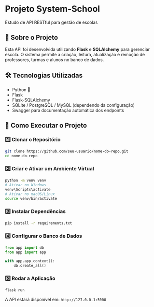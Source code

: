 # Projeto System-School
Estudo de API RESTful para gestão de escolas

## 📖 Sobre o Projeto
Esta API foi desenvolvida utilizando **Flask** e **SQLAlchemy** para gerenciar escola. O sistema permite a criação, leitura, atualização e remoção de professores, turmas e alunos no banco de dados.

## 🛠️ Tecnologias Utilizadas
- Python 🐍
- Flask
- Flask-SQLAlchemy
- SQLite / PostgreSQL / MySQL (dependendo da configuração)
- Swagger para documentação automática dos endpoints

## 🚀 Como Executar o Projeto
### 1️⃣ Clonar o Repositório
```bash
git clone https://github.com/seu-usuario/nome-do-repo.git
cd nome-do-repo
```

### 2️⃣ Criar e Ativar um Ambiente Virtual
```bash
python -m venv venv
# Ativar no Windows
venv\Scripts\activate
# Ativar no macOS/Linux
source venv/bin/activate
```

### 3️⃣ Instalar Dependências
```bash
pip install -r requirements.txt
```

### 4️⃣ Configurar o Banco de Dados
```python
from app import db
from app import app

with app.app_context():
    db.create_all()
```

### 5️⃣ Rodar a Aplicação
```bash
flask run
```
A API estará disponível em: `http://127.0.0.1:5000`